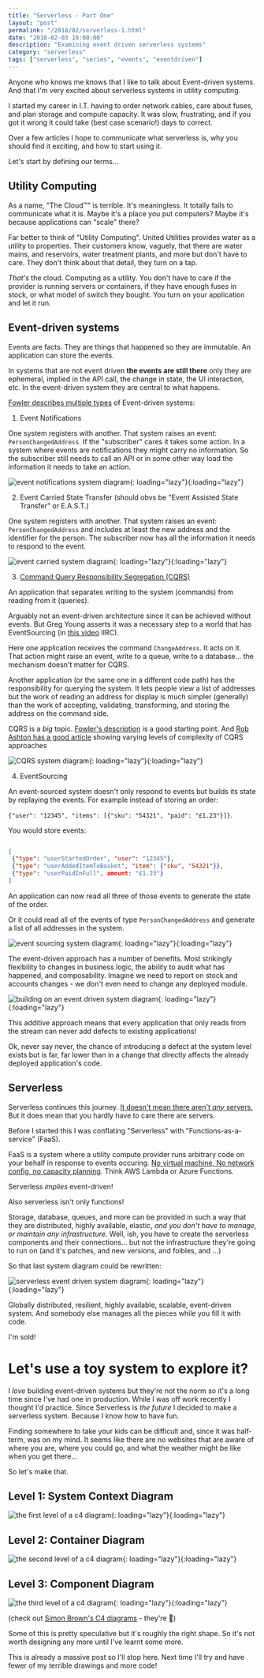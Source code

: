 ```yaml
---
title: "Serverless - Part One"
layout: "post"
permalink: "/2018/02/serverless-1.html"
date: "2018-02-03 10:00:00"
description: "Examining event driven serverless systems"
category: "serverless"
tags: ["serverless", "series", "events", "eventdriven"]
---
```


Anyone who knows me knows that I like to talk about Event-driven systems. And that I'm very excited about serverless systems in utility computing.

I started my career in I.T. having to order network cables, care about fuses, and plan storage and compute capacity. It was slow, frustrating, and if you got it wrong it could take (best case scenario!) days to correct.

Over a few articles I hope to communicate what serverless is, why you should find it exciting, and how to start using it.

Let's start by defining our terms...

<!--more-->

## Utility Computing

As a name, "The Cloud™️" is terrible. It's meaningless. It totally fails to communicate what it is. Maybe it's a place you put computers? Maybe it's because applications can "scale" there?

Far better to think of "Utility Computing". United Utilities provides water as a utility to properties. Their customers know, vaguely, that there are water mains, and reservoirs, water treatment plants, and more but don't have to care. They don't think about that detail, they turn on a tap.

_That's_ the cloud. Computing as a utility. You don't have to care if the provider is running servers or containers, if they have enough fuses in stock, or what model of switch they bought. You turn on your application and let it run.

## Event-driven systems

Events are facts. They are things that happened so they are immutable. An application can store the events.

In systems that are not event driven **the events are still there** only they are ephemeral, implied in the API call, the change in state, the UI interaction, etc. In the event-driven system they are central to what happens.

[Fowler describes multiple types](https://martinfowler.com/articles/201701-event-driven.html) of Event-driven systems:

1.  Event Notifications

One system registers with another. That system raises an event: `PersonChangedAddress`. If the "subscriber" cares it takes some action. In a system where events are notifications they might carry no information. So the subscriber still needs to call an API or in some other way load the information it needs to take an action.

![event notifications system diagram](/images/event-notification.jpg){: loading="lazy"}{:loading="lazy"}

2.  Event Carried State Transfer (should obvs be "Event Assisted State Transfer" or E.A.S.T.)

One system registers with another. That system raises an event: `PersonChangedAddress` and includes at least the new address and the identifier for the person. The subscriber now has all the information it needs to respond to the event.

![event carried system diagram](/images/east.jpg){: loading="lazy"}{:loading="lazy"}

3.  [Command Query Responsibility Segregation (CQRS)](#cqrs)

An application that separates writing to the system (commands) from reading from it (queries).

Arguably not an event-driven architecture since it can be achieved without events. But Greg Young asserts it was a necessary step to a world that has EventSourcing (in [this video](https://www.youtube.com/watch?v=LDW0QWie21s) IIRC).

Here one application receives the command `ChangeAddress`. It acts on it. That action might raise an event, write to a queue, write to a database... the mechanism doesn't matter for CQRS.

Another application (or the same one in a different code path) has the responsibility for querying the system. It lets people view a list of addresses but the work of reading an address for display is much simpler (generally) than the work of accepting, validating, transforming, and storing the address on the command side.

CQRS is a _big_ topic. [Fowler's description](https://martinfowler.com/bliki/CQRS.html) is a good starting point. And [Rob Ashton has a good article](https://web.archive.org/web/20210307160236/http://codeofrob.com/entries/cqrs-is-too-complicated.html) showing varying levels of complexity of CQRS approaches

![CQRS system diagram](/images/cqrs.jpg){: loading="lazy"}{:loading="lazy"}

4.  EventSourcing

An event-sourced system doesn't only respond to events but builds its state by replaying the events. For example instead of storing an order:

`{"user": "12345", "items": [{"sku": "54321", "paid": "£1.23"}]}`.

You would store events:

```json

[
 {"type": "userStartedOrder", "user": "12345"},
 {"type": "userAddedItemToBasket", "item": {"sku", "54321"}},
 {"type": "userPaidInFull", amount: "£1.23"}
]

```

An application can now read all three of those events to generate the state of the order.

Or it could read all of the events of type `PersonChangedAddress` and generate a list of all addresses in the system.

![event sourcing system diagram](/images/event-sourced.jpg){: loading="lazy"}{:loading="lazy"}

The event-driven approach has a number of benefits. Most strikingly flexibility to changes in business logic, the ability to audit what has happened, and composability. Imagine we need to report on stock and accounts changes - we don't even need to change any deployed module.

![building on an event driven system diagram](/images/event-composed.jpg){: loading="lazy"}{:loading="lazy"}

This additive approach means that every application that only reads from the stream can never add defects to existing applications!

Ok, never say never, the chance of introducing a defect at the system level exists but is far, far lower than in a change that directly affects the already deployed application's code.

## Serverless

Serverless continues this journey. [It doesn't mean there aren't _any_ servers.](https://twitter.com/search?q=serverless%20AND%20%22no%20servers%22&src=typd) But it does mean that you hardly have to care there are servers.

Before I started this I was conflating "Serverless" with "Functions-as-a-service" (FaaS).

FaaS is a system where a utility compute provider runs arbitrary code on your behalf in response to events occuring. [No virtual machine, No network config, no capacity planning](https://youtu.be/SKAqmqVQ700?t=1m3s). Think AWS Lambda or Azure Functions.

Serverless _implies_ event-driven!

Also serverless isn't only functions!

Storage, database, queues, and more can be provided in such a way that they are distributed, highly available, elastic, _and you don't have to manage, or maintain any infrastructure_. Well, ish, you have to create the serverless components and their connections... but not the infrastructure they're going to run on (and it's patches, and new versions, and foibles, and ...)

So that last system diagram could be rewritten:

![serverless event driven system diagram](/images/serverless.jpg){: loading="lazy"}{:loading="lazy"}

Globally distributed, resilient, highly available, scalable, event-driven system. And somebody else manages all the pieces while you fill it with code.

I'm sold!

# Let's use a toy system to explore it?

I _love_ building event-driven systems but they're not the norm so it's a long time since I've had one in production. While I was off work recently I thought I'd practice. Since Serverless is _the future_ I decided to make a serverless system. Because I know how to have fun.

<!--alex ignore kids --->

Finding somewhere to take your kids can be difficult and, since it was half-term, was on my mind. It seems like there are no websites that are aware of where you are, where you could go, and what the weather might be like when you get there...

So let's make that.

## Level 1: System Context Diagram

![the first level of a c4 diagram](/images/1.jpg){: loading="lazy"}{:loading="lazy"}

## Level 2: Container Diagram

![the second level of a c4 diagram](/images/2.jpg){: loading="lazy"}{:loading="lazy"}

## Level 3: Component Diagram

![the third level of a c4 diagram](/images/3.jpg){: loading="lazy"}{:loading="lazy"}

(check out [Simon Brown's C4 diagrams](https://c4model.com/) - they're 💯)

Some of this is pretty speculative but it's roughly the right shape. So it's not worth designing any more until I've learnt some more.

This is already a massive post so I'll stop here. Next time I'll try and have fewer of my terrible drawings and more code!
